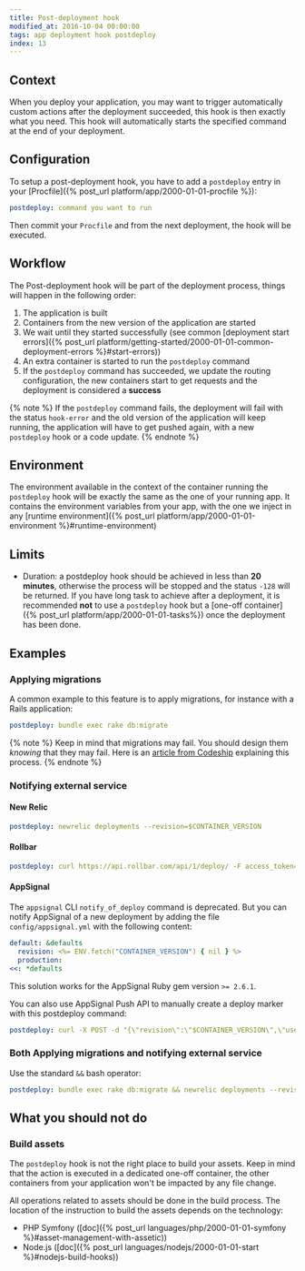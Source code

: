 ```yaml
---
title: Post-deployment hook
modified_at: 2016-10-04 00:00:00
tags: app deployment hook postdeploy
index: 13
---
```


## Context

When you deploy your application, you may want to trigger automatically custom actions after the
deployment succeeded, this hook is then exactly what you need. This hook will automatically starts
the specified command at the end of your deployment.

## Configuration

To setup a post-deployment hook, you have to add a `postdeploy` entry in your [Procfile]({%
post_url platform/app/2000-01-01-procfile %}):

```yaml
postdeploy: command you want to run
```

Then commit your `Procfile` and from the next deployment, the hook will be executed.

## Workflow

The Post-deployment hook will be part of the deployment process, things will happen in the following order:

1. The application is built
2. Containers from the new version of the application are started
3. We wait until they started successfully (see common [deployment start errors]({% post_url platform/getting-started/2000-01-01-common-deployment-errors %}#start-errors))
4. An extra container is started to run the `postdeploy` command
5. If the `postdeploy` command has succeeded, we update the routing
   configuration, the new containers start to get requests and the deployment
   is considered a **success**

{% note %}
  If the `postdeploy` command fails, the deployment will fail with the status
  `hook-error` and the old version of the application will keep running, the
  application will have to get pushed again, with a new `postdeploy` hook or a
  code update.
{% endnote %}

## Environment

The environment available in the context of the container running the
`postdeploy` hook will be exactly the same as the one of your running app. It
contains the environment variables from your app, with the one we inject in any
[runtime environment]({% post_url platform/app/2000-01-01-environment %}#runtime-environment)

## Limits

* Duration: a postdeploy hook should be achieved in less than **20 minutes**, otherwise the process
  will be stopped and the status `-128` will be returned. If you have long task to achieve
  after a deployment, it is recommended **not** to use a `postdeploy` hook but a [one-off
  container]({% post_url platform/app/2000-01-01-tasks%}) once the deployment has been done.

## Examples

### Applying migrations

A common example to this feature is to apply migrations, for instance with a
Rails application:

```yaml
postdeploy: bundle exec rake db:migrate
```

{% note %}
  Keep in mind that migrations may fail. You should design them *knowing* that they may fail. Here is an
  [article from Codeship](https://blog.codeship.com/rails-migrations-zero-downtime/)
  explaining this process.
{% endnote %}

### Notifying external service

#### New Relic

```yaml
postdeploy: newrelic deployments --revision=$CONTAINER_VERSION
```

#### Rollbar

```yaml
postdeploy: curl https://api.rollbar.com/api/1/deploy/ -F access_token=$ROLLBAR_ACCESS_TOKEN -F environment=$RAILS_ENV -F revision=$CONTAINER_VERSION -F local_username=scalingo
```

#### AppSignal

The `appsignal` CLI `notify_of_deploy` command is deprecated. But you can notify AppSignal of a new
deployment by adding the file `config/appsignal.yml` with the following content:

```yaml
default: &defaults
  revision: <%= ENV.fetch("CONTAINER_VERSION") { nil } %>
  production:
<<: *defaults
```

This solution works for the AppSignal Ruby gem version `>= 2.6.1`.

You can also use AppSignal Push API to manually create a deploy marker with this postdeploy command:

```yaml
postdeploy: curl -X POST -d "{\"revision\":\"$CONTAINER_VERSION\",\"user\":\"scalingo\"}" "https://push.appsignal.com/1/markers?api_key=$APPSIGNAL_PUSH_API_KEY&name=$APPSIGNAL_APP_NAME&environment=$APPSIGNAL_APP_ENV"
```

### Both Applying migrations and notifying external service

Use the standard `&&` bash operator:

```yaml
postdeploy: bundle exec rake db:migrate && newrelic deployments --revision=$CONTAINER_VERSION
```

## What you should not do

### Build assets

The `postdeploy` hook is not the right place to build your assets. Keep in mind
that the action is executed in a dedicated one-off container, the other
containers from your application won't be impacted by any file change.

All operations related to assets should be done in the build process. The location of the
instruction to build the assets depends on the technology:

* PHP Symfony ([doc]({% post_url languages/php/2000-01-01-symfony %}#asset-management-with-assetic))
* Node.js ([doc]({% post_url languages/nodejs/2000-01-01-start %}#nodejs-build-hooks))

